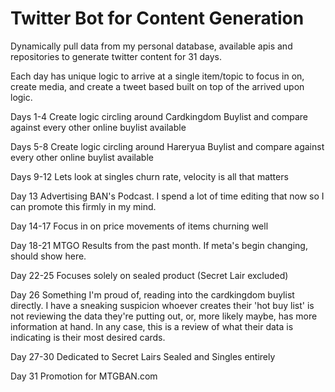 # Twitter Bot for Content Generation
Dynamically pull data from my personal database, available apis and repositories to generate twitter content for 31 days.

Each day has unique logic to arrive at a single item/topic to focus in on, create media, and create a tweet based built on top of the arrived upon logic.

Days 1-4
Create logic circling around Cardkingdom Buylist and compare against every other online buylist available

Days 5-8
Create logic circling around Hareryua Buylist and compare against every other online buylist available

Days 9-12
Lets look at singles churn rate, velocity is all that matters

Day 13
Advertising BAN's Podcast. I spend a lot of time editing that now so I can promote this firmly in my mind.

Day 14-17
Focus in on price movements of items churning well

Day 18-21
MTGO Results from the past month. If meta's begin changing, should show here. 

Day 22-25
Focuses solely on sealed product (Secret Lair excluded)

Day 26
Something I'm proud of, reading into the cardkingdom buylist directly. I have a sneaking suspicion whoever creates their 'hot buy list' is not reviewing the data they're putting out, or, more likely maybe, has more information at hand. In any case, this is a review of what their data is indicating is their most desired cards.

Day 27-30
Dedicated to Secret Lairs Sealed and Singles entirely

Day 31
Promotion for MTGBAN.com
